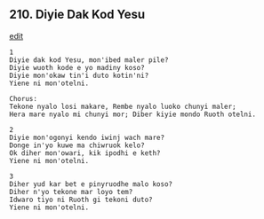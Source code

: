 
## 210.  Diyie Dak Kod Yesu
[edit](https://docs.google.com/document/d/1TLAK7sB2HnUSdNp4eDjbPTeIEO5T0j3q/edit?mode=html)



    1
    Diyie dak kod Yesu, mon'ibed maler pile?
    Diyie wuoth kode e yo madiny koso?
    Diyie mon'okaw tin'i duto kotin'ni?
    Yiene ni mon'otelni.

    Chorus:
    Tekone nyalo losi makare, Rembe nyalo luoko chunyi maler;
    Hera mare nyalo mi chunyi mor; Diber kiyie mondo Ruoth otelni.

    2
    Diyie mon'ogonyi kendo iwinj wach mare?
    Donge in'yo kuwe ma chiwruok kelo?
    Ok diher mon'owari, kik ipodhi e keth?
    Yiene ni mon'otelni.

    3
    Diher yud kar bet e pinyruodhe malo koso?
    Diher n'yo tekone mar loyo tem?
    Idwaro tiyo ni Ruoth gi tekoni duto?
    Yiene ni mon'otelni.

